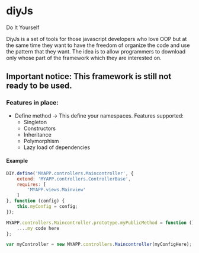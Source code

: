 # diyJs

Do It Yourself

DiyJs is a set of tools for those javascript developers who love OOP but at the same time they want to have the freedom of organize the code and use the pattern that they want. The idea is to allow programmers to download only whose part of the framework which they are interested on.

## Important notice: This framework is still not ready to be used.

### Features in place:

- Define method -> This define your namespaces. Features supported:
    - Singleton
    - Constructors
    - Inheritance
    - Polymorphism
    - Lazy load of dependencies

#### Example

```javascript
DIY.define('MYAPP.controllers.Maincontroller', {
    extend: 'MYAPP.controllers.ControllerBase',
    requires: [
        'MYAPP.views.Mainview'
    ]
}, function (config) {
    this.myConfig = config;
});

MYAPP.controllers.Maincontroller.prototype.myPublicMethod = function () {
    ....my code here
};

var myController = new MYAPP.controllers.Maincontroller(myConfigHere);
```

